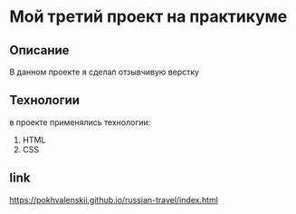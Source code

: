 Мой третий проект на практикуме
===============================

## Описание

В данном проекте я сделал отзывчивую верстку

## Технологии

в проекте применялись технологии:
1. HTML
2. CSS

## link

https://pokhvalenskii.github.io/russian-travel/index.html